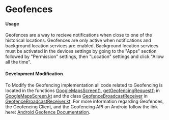 # Geofences

#### Usage

Geofences are a way to recieve notifications when close to one of the historical
locations. Geofences are only active when notifications and background location
services are enabled. Background location services must be activated in the
devices settings by going to the "Apps" section followed by "Permission"
settings, then "Location" settings and click "Allow all the time".

#### Development Modification

To Modify the Geofencing implementation all code related to Geofencing is
located in the functions
[GoogleMapsScreen()](https://github.com/CS-495-Historical-Sites/remnant/blob/docs/android-app/app/src/main/java/com/ua/historicalsitesapp/ui/components/GoogleMapsScreen.kt#L159),
[getGeofencingRequest()](https://github.com/CS-495-Historical-Sites/remnant/blob/docs/android-app/app/src/main/java/com/ua/historicalsitesapp/ui/components/GoogleMapsScreen.kt#L339)
in
[GoogleMapsScreen.kt](https://github.com/CS-495-Historical-Sites/remnant/blob/docs/android-app/app/src/main/java/com/ua/historicalsitesapp/ui/components/GoogleMapsScreen.kt)
and the class
[GeofenceBroadcastReceiver](https://github.com/CS-495-Historical-Sites/remnant/blob/docs/android-app/app/src/main/java/com/ua/historicalsitesapp/geofence/GeofenceBroadcastReceiver.kt#L20)
in
[GeofenceBroadcastReceiver.kt](https://github.com/CS-495-Historical-Sites/remnant/blob/docs/android-app/app/src/main/java/com/ua/historicalsitesapp/geofence/GeofenceBroadcastReceiver.kt).
For more information regarding Geofences, the Geofencing Client, and the
Geofencing API on Android follow the link here:
[Android Geofence Documentation](https://developer.android.com/develop/sensors-and-location/location/geofencing).
